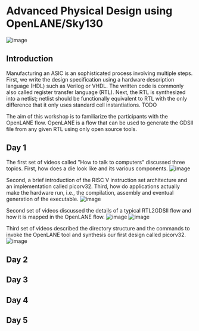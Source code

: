 # Advanced Physical Design using OpenLANE/Sky130
![image](https://user-images.githubusercontent.com/37201355/139192423-67926cc7-0039-4c41-b41f-f6b45ff19408.png)

## Introduction
Manufacturing an ASIC is an sophisticated process involving multiple steps. First, we write the design specification using a hardware description language (HDL) such as Verilog or VHDL. The written code is commonly also called register transfer language (RTL). Next, the RTL is synthesized into a netlist; netlist should be functionally equivalent to RTL with the only difference that it only uses standard cell instantiations.
TODO

The aim of this workshop is to familiarize the participants with the OpenLANE flow. OpenLANE is a flow that can be used to generate the GDSII file from any given RTL using only open source tools. 

## Day 1
The first set of videos called "How to talk to computers" discussed three topics. First, how does a die look like and its various components. 
![image](https://user-images.githubusercontent.com/37201355/139192837-43934b63-eb5e-4236-b9ca-2e231c73ada9.png)

Second, a brief introduction of the RISC V instruction set architecture and an implementation called picorv32. Third, how do applications actually make the hardware run, i.e., the compilation, assembly and eventual generation of the executable.
![image](https://user-images.githubusercontent.com/37201355/139193051-fd9c6ba5-2f1c-4aed-8e31-cd84a5abafd0.png)

Second set of videos discussed the details of a typical RTL2GDSII flow and how it is mapped in the OpenLANE flow. 
![image](https://user-images.githubusercontent.com/37201355/139193300-874e10d5-83aa-4ee4-948b-c1e72df44def.png)
![image](https://user-images.githubusercontent.com/37201355/139193527-38f3222b-25f2-4e93-9234-201a82b80680.png)

Third set of videos described the directory structure and the commands to invoke the OpenLANE tool and synthesis our first design called picorv32.
![image](https://user-images.githubusercontent.com/37201355/139266697-6f0c29c1-6fb4-46cc-951f-723af01b76c9.png)

## Day 2
## Day 3
## Day 4
## Day 5
